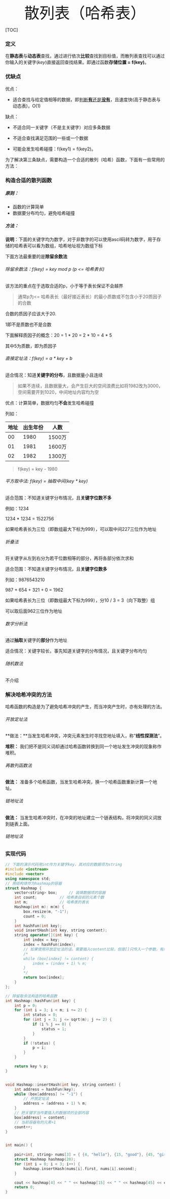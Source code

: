 <div align=center><font size  = 8>散列表（哈希表）</font></div>

[TOC]

### 定义

在**静态表**与**动态表**查找，通过进行依次**比较**查找到目标值，而散列表查找可以通过你输入的关键字(*key*)直接返回查找结果。即通过函数**存储位置 = f(key)**。



### 优缺点

优点：

- 适合查找与给定值相等的数据，即<u>判断**有**还是**没有**</u>，且速度快(高于静态表与动态表)，O(1)

缺点：

- 不适合同一关键字（不是主关键字）对应多条数据

- 不适合查找满足范围的一些或一个数据
- 可能会发生哈希碰撞：f(key1) = f(key2)。

为了解决第三条缺点，需要构造一个合适的散列（哈希）函数，下面有一些常用的方法：



### 构造合适的散列函数

##### 原则：

- 函数的计算简单
- 数据要分布均匀，避免哈希碰撞

##### 方法：

**说明**：下面的关键字均为数字，对于非数字的可以使用ascil码转为数字，用于存储的哈希表可以看为数组，哈希地址视为数组下标

下面方法最重要的是**除留余数法**



###### 除留余数法：f(key) = key mod p (p <= 哈希表长)

该方法的重点在于选取合适的p，小于等于表长保证不会越界

> 通常p为<= 哈希表长（最好接近表长）的最小质数或不包含小于20质因子的合数

合数的质因子应该大于20.

1即不是质数也不是合数

下面解释质因子的概念：20 = 1 * 20 = 2 * 10 = 4 * 5 

其中5为质数，即为质因子



###### 直接定址法：f(key) = a * key + b

适合情况：知道**关键字的分布**，且数据量小且连续

> 如果不连续，且数据量大，会产生巨大的空间浪费比如将1982改为3000，空间需要开到1020，中间地址内容均为空

优点：计算简单，数据均匀**不会**发生哈希碰撞

列如：

| 地址 | 出生年份 | 人数   |
| ---- | -------- | ------ |
| 00   | 1980     | 1500万 |
| 01   | 1981     | 1600万 |
| 02   | 1982     | 1300万 |

> f(key) = key - 1980



###### 平方取中法: f(key) = 抽取中间(key * key)

适合范围：不知道关键字分布情况，且**关键字位数不多**

例如：1234

1234 * 1234 = 1522756

如果哈希表长为三位（即数组最大下标为999），可以取中间227三位作为地址



###### 折叠法

将关键字从左到右分为若干位数相等的部分，再将各部分依次求和

适合范围：不知道关键字分布情况，且**关键字位数多**

列如：9876543210

987 + 654 + 321 + 0 = 1962

如果哈希表长为三位（即数组最大下标为999），分10 / 3 = 3（向下取整）组

可以取后面962三位作为地址



###### 数字分析法

通过**抽取**关键字的**部分**作为地址

适合情况：关键字较长，事先知道关键字的分布情况，且关键字分布均匀



###### 随机数法

不介绍



### 解决哈希冲突的方法

哈希函数的构造是为了避免哈希冲突的产生，而当冲突产生时，亦有处理的方法。

###### 开放定址法

**做法：**当发生哈希冲突，冲突元素发生时寻找空地址填入，称“**线性探测法**”。

**堆积：** 我们把不是同义词却通过哈希函数转换到同一个地址发生冲突的现象称作堆积。



###### 再散列函数法

**做法：** 准备多个哈希函数，当发生哈希冲突，换一个哈希函数重新计算一个地址。



###### 链地址法

**做法：** 当发生哈希冲突时，在冲突的地址建立一个链表结构，将冲突的同义词放到链表上面。



###### 链地址法



### 实现代码

```c++
// 下面的演示代码用int作为关键字key，其对应的数据项为string
#include <iostream>
#include <vector>
using namespace std;
// 用结构体作为hashmap的容器
struct Hashmap {
	vector<string> box;		// 装填数据项的容器
	int count;			// 哈希表目前的元素个数
	int m;				// 哈希表的表长
	Hashmap(int m): m(m) {
		box.resize(m, "-1");
		count = 0;
	}
	int hashFun(int key);
	void insertHash(int key, string content);
	string operator[](int key) {
		int index = key;
		index = hashFun(index);
		// 如果使用开放定址法的话，需要插入content比较，但是[]只传入一个参数，有问题
		/*
		while (box[index] != content) {
			index = (index + 1) % m;
		}
		*/
		return box[index];
	}
};

// 除留取余法构造的哈希函数
int Hashmap::hashFun(int key) {
	int p = 0;
	for (int i = 3; i < m; i += 2) {
		int status = 0;
		for (int j = 3; j <= sqrt(m); j += 2) {
			if (i % j == 0) {
				status = 1;
			}
		}
		if (!status) {
			p = i;
		}
	}

	return key % p;
}


void Hashmap::insertHash(int key, string content) {
	int address = hashFun(key);
	while (box[address] != "-1") {
		// 开放定址法
		address = (address + 1) % m;
	}
	// 把关键字当作要插入的数据项的全部内容
	box[address] = content;
	// 当前容器有的元素+1
	count++;
}


int main() {
	
	pair<int, string> nums[3] = { {4, "hello"}, {15, "good"}, {45, "girl"}};
	struct Hashmap hashmap(20);
	for (int i = 0; i < 3; i++) {
		hashmap.insertHash(nums[i].first, nums[i].second);
	}

	cout << hashmap[4] << " " << hashmap[15] << " " << hashmap[45] << endl;
    return 0;
}
```

